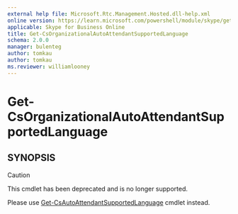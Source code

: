 ```yaml
---
external help file: Microsoft.Rtc.Management.Hosted.dll-help.xml
online version: https://learn.microsoft.com/powershell/module/skype/get-csorganizationalautoattendantsupportedlanguage
applicable: Skype for Business Online
title: Get-CsOrganizationalAutoAttendantSupportedLanguage
schema: 2.0.0
manager: bulenteg
author: tomkau
author: tomkau
ms.reviewer: williamlooney
---
```


# Get-CsOrganizationalAutoAttendantSupportedLanguage

## SYNOPSIS
> [!CAUTION]
> This cmdlet has been deprecated and is no longer supported.
> 
> Please use [Get-CsAutoAttendantSupportedLanguage](Get-CsAutoAttendantSupportedLanguage.md) cmdlet instead.
